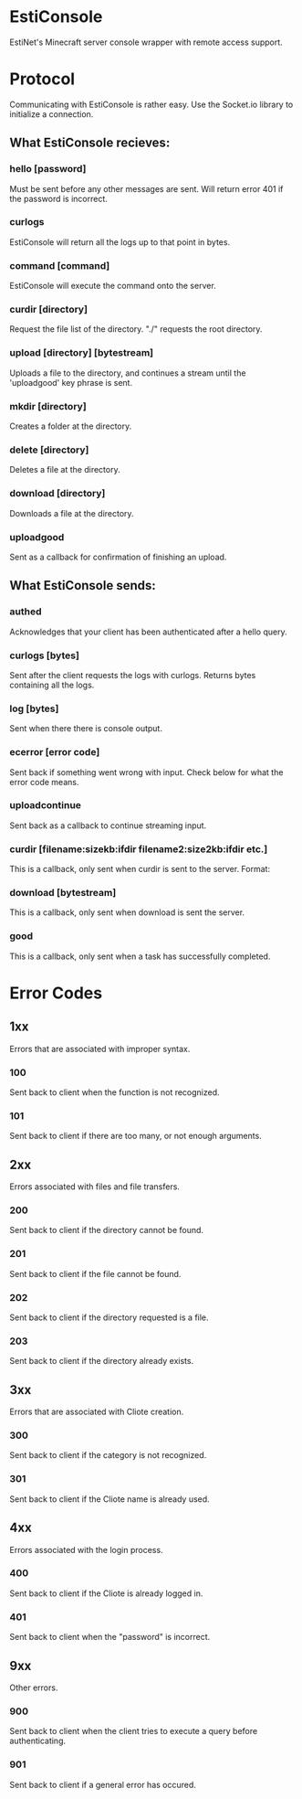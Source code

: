 # EstiConsole
EstiNet's Minecraft server console wrapper with remote access support.

# Protocol
Communicating with EstiConsole is rather easy. Use the Socket.io library to initialize a connection.

## What EstiConsole recieves:

### hello [password]
Must be sent before any other messages are sent. Will return error 401 if the password is incorrect.

### curlogs
EstiConsole will return all the logs up to that point in bytes.

### command [command]
EstiConsole will execute the command onto the server.

### curdir [directory]
Request the file list of the directory. "./" requests the root directory.

### upload [directory] [bytestream]
Uploads a file to the directory, and continues a stream until the 'uploadgood' key phrase is sent.

### mkdir [directory]
Creates a folder at the directory.

### delete [directory]
Deletes a file at the directory.

### download [directory]
Downloads a file at the directory.

### uploadgood
Sent as a callback for confirmation of finishing an upload.

## What EstiConsole sends:

### authed
Acknowledges that your client has been authenticated after a hello query.

### curlogs [bytes]
Sent after the client requests the logs with curlogs. Returns bytes containing all the logs.

### log [bytes]
Sent when there there is console output.

### ecerror [error code]
Sent back if something went wrong with input. Check below for what the error code means.

### uploadcontinue
Sent back as a callback to continue streaming input.

### curdir [filename:sizekb:ifdir filename2:size2kb:ifdir etc.]
This is a callback, only sent when curdir is sent to the server. Format: 

### download [bytestream]
This is a callback, only sent when download is sent the server.

### good
This is a callback, only sent when a task has successfully completed.

# Error Codes

## 1xx

Errors that are associated with improper syntax.

### 100

Sent back to client when the function is not recognized.

### 101

Sent back to client if there are too many, or not enough arguments.

## 2xx

Errors associated with files and file transfers.

### 200

Sent back to client if the directory cannot be found.

### 201

Sent back to client if the file cannot be found.

### 202

Sent back to client if the directory requested is a file.

### 203

Sent back to client if the directory already exists.

## 3xx

Errors that are associated with Cliote creation.

### 300

Sent back to client if the category is not recognized.

### 301

Sent back to client if the Cliote name is already used.

## 4xx

Errors associated with the login process.

### 400

Sent back to client if the Cliote is already logged in.

### 401

Sent back to client when the "password" is incorrect.

## 9xx

Other errors.

### 900

Sent back to client when the client tries to execute a query before authenticating.

### 901

Sent back to client if a general error has occured.